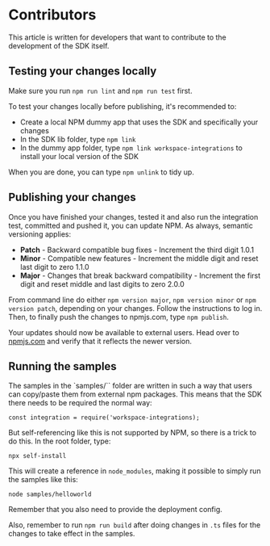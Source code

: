 # Contributors

This article is written for developers that want to contribute to the development of the SDK itself.

## Testing your changes locally

Make sure you run `npm run lint` and `npm run test` first.

To test your changes locally before publishing, it's recommended to:

* Create a local NPM dummy app that uses the SDK and specifically your changes
* In the SDK lib folder, type `npm link`
* In the dummy app folder, type `npm link workspace-integrations` to install your local version of the SDK

When you are done, you can type `npm unlink` to tidy up.

## Publishing your changes

Once you have finished your changes, tested it and also run the integration test, committed and pushed it, you can update NPM. As always, semantic versioning applies:

* **Patch** - Backward compatible bug fixes	-	Increment the third digit	1.0.1
* **Minor** - Compatible new features -	Increment the middle digit and reset last digit to zero	1.1.0
* **Major** - Changes that break backward compatibility	- Increment the first digit and reset middle and last digits to zero	2.0.0

From command line do either `npm version major`, `npm version minor` or `npm version patch`, depending on your changes. Follow the instructions to log in. Then, to finally push the changes to npmjs.com, type `npm publish`.

Your updates should now be available to external users. Head over to [npmjs.com](https://www.npmjs.com/package/workspace-integrations) and verify that it reflects the newer version.

## Running the samples

The samples in the `samples/`` folder are written in such a way that users can copy/paste them from external npm packages.
This means that the SDK there needs to be required the normal way:

```
const integration = require('workspace-integrations);
```

But self-referencing like this is not supported by NPM, so there is a trick to do this. In the root folder, type:

```
npx self-install
```

This will create a reference in `node_modules`, making it possible to simply run the samples like this:

```
node samples/helloworld
```

Remember that you also need to provide the deployment config.

Also, remember to run `npm run build` after doing changes in `.ts` files for the changes to take effect in the samples.